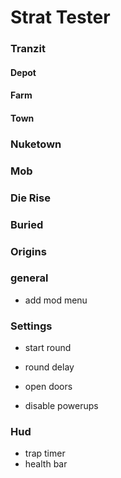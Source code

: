 # Strat Tester

### Tranzit

#### Depot

#### Farm

#### Town

### Nuketown

### Mob

### Die Rise

### Buried

### Origins

### general

- add mod menu

### Settings

- start round
- round delay

- open doors
- disable powerups

### Hud

- trap timer
- health bar